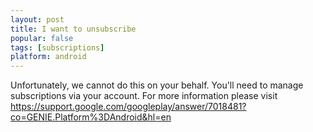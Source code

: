 ```yaml
---
layout: post
title: I want to unsubscribe
popular: false
tags: [subscriptions]
platform: android
---
```

Unfortunately, we cannot do this on your behalf. You'll need to manage subscriptions via your account. For more information please visit https://support.google.com/googleplay/answer/7018481?co=GENIE.Platform%3DAndroid&hl=en
